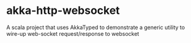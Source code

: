 # akka-http-websocket
A scala project that uses AkkaTyped to demonstrate a generic utility to wire-up web-socket request/response to websocket
